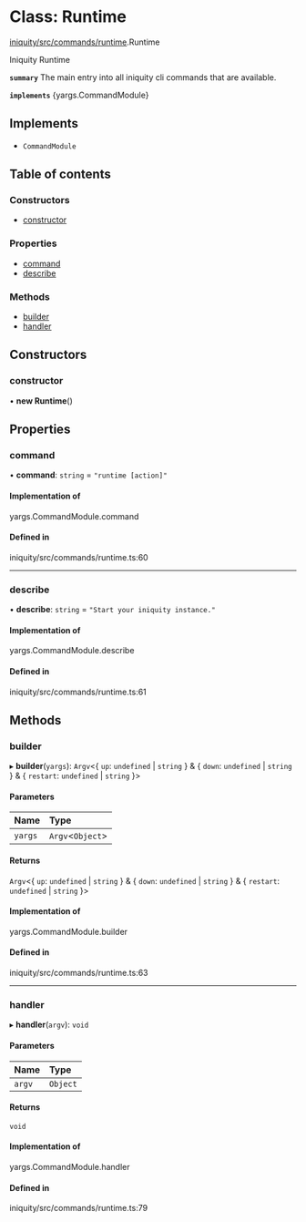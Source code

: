 # Class: Runtime

[iniquity/src/commands/runtime](../modules/iniquity_src_commands_runtime.md).Runtime

Iniquity Runtime

**`summary`** The main entry into all iniquity cli commands that are available.

**`implements`** {yargs.CommandModule}

## Implements

- `CommandModule`

## Table of contents

### Constructors

- [constructor](iniquity_src_commands_runtime.Runtime.md#constructor)

### Properties

- [command](iniquity_src_commands_runtime.Runtime.md#command)
- [describe](iniquity_src_commands_runtime.Runtime.md#describe)

### Methods

- [builder](iniquity_src_commands_runtime.Runtime.md#builder)
- [handler](iniquity_src_commands_runtime.Runtime.md#handler)

## Constructors

### constructor

• **new Runtime**()

## Properties

### command

• **command**: `string` = `"runtime [action]"`

#### Implementation of

yargs.CommandModule.command

#### Defined in

iniquity/src/commands/runtime.ts:60

___

### describe

• **describe**: `string` = `"Start your iniquity instance."`

#### Implementation of

yargs.CommandModule.describe

#### Defined in

iniquity/src/commands/runtime.ts:61

## Methods

### builder

▸ **builder**(`yargs`): `Argv`<{ `up`: `undefined` \| `string`  } & { `down`: `undefined` \| `string`  } & { `restart`: `undefined` \| `string`  }\>

#### Parameters

| Name | Type |
| :------ | :------ |
| `yargs` | `Argv`<`Object`\> |

#### Returns

`Argv`<{ `up`: `undefined` \| `string`  } & { `down`: `undefined` \| `string`  } & { `restart`: `undefined` \| `string`  }\>

#### Implementation of

yargs.CommandModule.builder

#### Defined in

iniquity/src/commands/runtime.ts:63

___

### handler

▸ **handler**(`argv`): `void`

#### Parameters

| Name | Type |
| :------ | :------ |
| `argv` | `Object` |

#### Returns

`void`

#### Implementation of

yargs.CommandModule.handler

#### Defined in

iniquity/src/commands/runtime.ts:79
